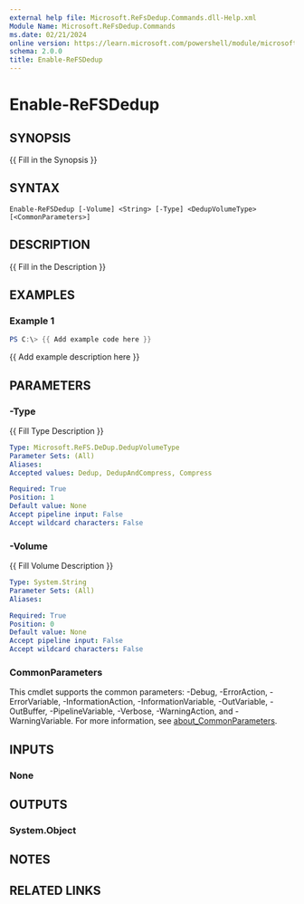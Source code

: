 ```yaml
---
external help file: Microsoft.ReFsDedup.Commands.dll-Help.xml
Module Name: Microsoft.ReFsDedup.Commands
ms.date: 02/21/2024
online version: https://learn.microsoft.com/powershell/module/microsoft.refsdedup.commands/enable-refsdedup?view=windowsserver2025-ps&wt.mc_id=ps-gethelp
schema: 2.0.0
title: Enable-ReFSDedup
---
```


# Enable-ReFSDedup

## SYNOPSIS
{{ Fill in the Synopsis }}

## SYNTAX

```
Enable-ReFSDedup [-Volume] <String> [-Type] <DedupVolumeType> [<CommonParameters>]
```

## DESCRIPTION
{{ Fill in the Description }}

## EXAMPLES

### Example 1
```powershell
PS C:\> {{ Add example code here }}
```

{{ Add example description here }}

## PARAMETERS

### -Type
{{ Fill Type Description }}

```yaml
Type: Microsoft.ReFS.DeDup.DedupVolumeType
Parameter Sets: (All)
Aliases:
Accepted values: Dedup, DedupAndCompress, Compress

Required: True
Position: 1
Default value: None
Accept pipeline input: False
Accept wildcard characters: False
```

### -Volume
{{ Fill Volume Description }}

```yaml
Type: System.String
Parameter Sets: (All)
Aliases:

Required: True
Position: 0
Default value: None
Accept pipeline input: False
Accept wildcard characters: False
```

### CommonParameters
This cmdlet supports the common parameters: -Debug, -ErrorAction, -ErrorVariable, -InformationAction, -InformationVariable, -OutVariable, -OutBuffer, -PipelineVariable, -Verbose, -WarningAction, and -WarningVariable. For more information, see [about_CommonParameters](http://go.microsoft.com/fwlink/?LinkID=113216).

## INPUTS

### None

## OUTPUTS

### System.Object
## NOTES

## RELATED LINKS
